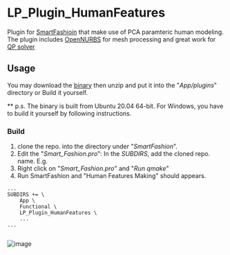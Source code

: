 # LP_Plugin_HumanFeatures

Plugin for [SmartFashioin](https://github.com/Lip-CPII/SmartFashion) that make use of PCA paramteric human modeling.
The plugin includes [OpenNURBS](https://www.rhino3d.com/opennurbs/) for mesh processing and great work for [QP solver](https://github.com/stack-of-tasks/eiquadprog)

## Usage
You may download the [binary](https://github.com/Lip-CPII/LP_Plugin_HumanFeatures/releases) then unzip and put it into the "_App/plugins_" directory or Build it yourself. 

** p.s. The binary is built from Ubuntu 20.04 64-bit. For Windows, you have to build it yourself by following instructions.


### Build
1. clone the repo. into the directory under "_SmartFashion_".
2. Edit the "_Smart_Fashion.pro_": In the *SUBDIRS*, add the cloned repo. name. E.g.
3. Right click on "_Smart_Fashion.pro_" and "_Run qmake_"
4. Run SmartFashion and "Human Features Making" should appears.
```
...
SUBDIRS += \
    App \
    Functional \
    LP_Plugin_HumanFeatures \
    ...
...
```

```bash

```

![image](https://user-images.githubusercontent.com/73818362/121985900-34ec8080-cdc8-11eb-84bd-e02be575472a.png)

